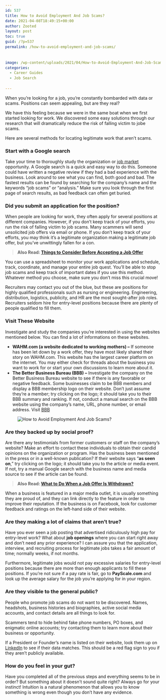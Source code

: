 ```yaml
---
id: 537
title: How to Avoid Employment And Job Scams?
date: 2021-04-08T18:49:15+00:00
author: Zooted
layout: post
toc: true
guid: /?p=537
permalink: /how-to-avoid-employment-and-job-scams/


image: /wp-content/uploads/2021/04/How-to-Avoid-Employment-And-Job-Scams-1.jpg
categories:
  - Career Guides
  - Job Search

---
```

When you&#8217;re looking for a job, you&#8217;re constantly bombarded with data or scams. Positions can seem appealing, but are they real?

We have this feeling because we were in the same boat when we first started looking for work. We discovered some easy solutions through our research that will dramatically reduce the risk of falling victim to jobe scams.

Here are several methods for locating legitimate work that aren&#8217;t scams.

### **Start with a Google search**

Take your time to thoroughly study the organization or [job market](/job-search-tips-in-an-uncertain-job-market/) opportunity. A Google search is a quick and easy way to do this. Someone could have written a negative review if they had a bad experience with the business. Look around to see what you can find, both good and bad. The fastest results can be found by searching for the company&#8217;s name and the keywords &#8220;job scams&#8221; or &#8220;analysis.&#8221; Make sure you look through the first page of search results, as bad feedback can often get buried.

### **Did you submit an application for the position?**

When people are looking for work, they often apply for several positions at different companies. However, if you don&#8217;t keep track of your efforts, you run the risk of falling victim to job scams. Many scammers will send unsolicited job offers via email or phone. If you don&#8217;t keep track of your efforts, you may think it&#8217;s a legitimate organization making a legitimate job offer, but you&#8217;ve unwittingly fallen for a con.

<blockquote class="wp-block-quote">
  <p>
    <strong>Also Read: <a href="/things-to-consider-before-accepting-a-job-offer/">Things to Consider Before Accepting a Job Offer</a></strong>
  </p>
</blockquote>

You can use a spreadsheet to monitor your work applications and schedule, track, coordinate, and manage your entire job quest. You&#8217;ll be able to stop job scams and keep track of important dates if you use this method. Whatever method you choose, make sure you don&#8217;t miss this crucial move!

Recruiters may contact you out of the blue, but these are positions for highly qualified professionals such as nursing or engineering. Engineering, distribution, logistics, publicity, and HR are the most sought-after job roles. Recruiters seldom hire for entry-level positions because there are plenty of people qualified to fill them.

### **Visit These Website**

Investigate and study the companies you&#8217;re interested in using the websites mentioned below. You can find a lot of informations on these websites.

  * **WAHM.com (a website dedicated to working mothers) &#8211;** If someone has been let down by a work offer, they have most likely shared their story on WAHM.com. This website has the largest career platform on the internet. You may either check for threads about the business you want to work for or start your own discussions to learn more about it.
  * **The Better Business Bureau (BBB)**  **&#8211;** Investigate the company on the Better Business Bureau website to see if there is any favorable or negative feedback. Some businesses claim to be BBB members and display a BBB membership logo on their website. Don&#8217;t just assume they&#8217;re a member; try clicking on the logo; it should take you to their BBB summary and ranking. If not, conduct a manual search on the BBB website using the company&#8217;s name, URL, phone number, or email address. Visit [BBB](https://www.bbb.org/)
  
  
  <figure class="wp-block-image size-large is-resized">

<img loading="lazy" src="/wp-content/uploads/2021/04/How-to-Avoid-Employment-And-Job-Scams.jpg" alt="How to Avoid Employment And Job Scams?" class="wp-image-538" width="691" height="460" srcset="/wp-content/uploads/2021/04/How-to-Avoid-Employment-And-Job-Scams.jpg 866w, /wp-content/uploads/2021/04/How-to-Avoid-Employment-And-Job-Scams-300x200.jpg 300w, /wp-content/uploads/2021/04/How-to-Avoid-Employment-And-Job-Scams-768x512.jpg 768w" sizes="(max-width: 691px) 100vw, 691px" /> </figure> 

### **Are they backed up by social proof?**

Are there any testimonials from former customers or staff on the company&#8217;s website? Make an effort to contact these individuals to obtain their candid opinions on the organization or program. Has the business been mentioned in the press or in a well-known publication? If their website says &#8220;**as seen on**,&#8221; try clicking on the logo; it should take you to the article or media event. If not, try a manual Google search with the business name and media source to see if the article can be found.

<blockquote class="wp-block-quote">
  <p>
    <strong>Also Read: <a href="/what-to-do-when-a-job-offer-is-withdrawn/">What to Do When a Job Offer Is Withdrawn?</a></strong>
  </p>
</blockquote>

When a business is featured in a major media outlet, it is usually something they are proud of, and they can link directly to the feature in order to improve their reputation. If the business is on Facebook, look for customer feedback and ratings on the left-hand side of their website.

### **Are they making a lot of claims that aren&#8217;t true?**

Have you ever seen a job posting that advertised ridiculously high pay for entry-level work? What about **job openings** where you can start right away and don&#8217;t need any prior experience? I can assure you that the application, interview, and recruiting process for legitimate jobs takes a fair amount of time; normally weeks, if not months.

Furthermore, legitimate jobs would not pay excessive salaries for entry-level positions because there are more than enough applicants to fill these positions. If you&#8217;re not sure if a pay rate is fair, go to **PayScale.com** and look up the average salary for the job you&#8217;re applying for in your region.

### **Are they visible to the general public?**

People who promote job scams do not want to be discovered. Names, headshots, business histories and biographies, active social media accounts, and contact details are all things to look for.

Scammers tend to hide behind fake phone numbers, PO boxes, and enigmatic online accounts; try contacting them to learn more about their business or opportunity.

If a President or Founder&#8217;s name is listed on their website, look them up on [LinkedIn](https://linkedin.com/) to see if their data matches. This should be a red flag sign to you if they aren&#8217;t publicly available.

### **How do you feel in your gut?**

Have you completed all of the previous steps and everything seems to be in order? But something about it doesn&#8217;t sound quite right? Always go for your instinct! Intuition is a natural phenomenon that allows you to know something is wrong even though you don&#8217;t have any evidence.

